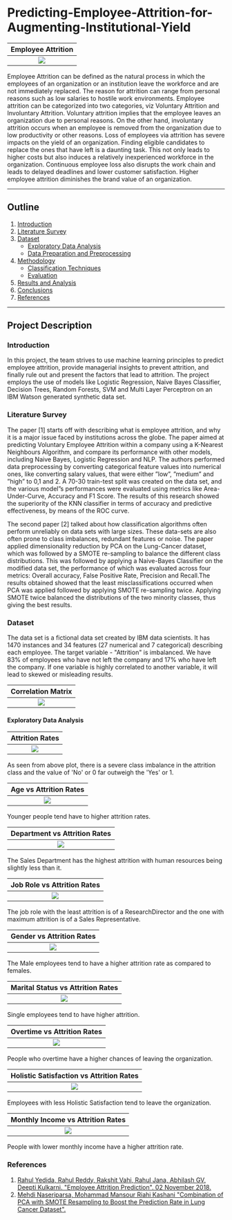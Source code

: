 # Predicting-Employee-Attrition-for-Augmenting-Institutional-Yield

Employee Attrition    |  
:-------------------------:|
![](Plots/employee_attrition.png) |

Employee Attrition can be defined as the natural process in which the employees of an organization or an institution leave the workforce and are not immediately replaced. The reason for attrition can range from personal reasons such as low salaries to hostile work environments. Employee attrition can be categorized into two categories, viz Voluntary Attrition and Involuntary Attrition. Voluntary attrition implies that the employee leaves an organization due to personal reasons. On the other hand, involuntary attrition occurs when an employee is removed from the organization due to low productivity or other reasons. Loss of employees via attrition has severe impacts on the yield of an organization. Finding eligible candidates to replace the ones that have left is a daunting task. This not only leads to higher costs but also induces a relatively inexperienced workforce in the organization. Continuous employee loss also disrupts the work chain and leads to delayed deadlines and lower customer satisfaction. Higher employee attrition diminishes the brand value of an organization.

---
## Outline

1. [Introduction](#introduction)
2. [Literature Survey](#literature-survey)
3. [Dataset](#dataset)
   * [Exploratory Data Analysis](#exploratory-data-analysis)
   * [Data Preparation and Preprocessing](#data-preparation-and-preprocessing)
4. [Methodology](#methodology)
   * [Classification Techniques](#classification-techniques)
   * [Evaluation](#evaluation)
5. [Results and Analysis](#results-and-analysis)
6. [Conclusions](#conclusions)
7. [References](#references)

---

## Project Description
### Introduction
In this project, the team strives to use machine learning principles to predict employee attrition, provide managerial insights to prevent attrition, and finally rule out and present the factors that lead to attrition. The project employs the use of models like Logistic Regression, Naive Bayes Classifier, Decision Trees, Random Forests, SVM and Multi Layer Perceptron on an IBM Watson generated synthetic data set.

### Literature Survey
The paper [1] starts off with describing what is employee attrition, and why it is a major issue faced by institutions across the globe. The paper aimed at predicting Voluntary Employee Attrition within a company using a K-Nearest Neighbours Algorithm, and compare its performance with other models, including Naive Bayes, Logistic Regression and NLP. The authors performed data preprocessing by converting categorical feature values into numerical ones, like converting salary values, that were either ”low”, ”medium” and ”high” to 0,1 and 2. A 70-30 train-test split was created on the data set, and the various model”s performances were evaluated using metrics like Area-Under-Curve, Accuracy and F1 Score. The results of this research showed the superiority of the KNN classifier in terms of accuracy and predictive effectiveness, by means of the ROC curve.  

The second paper [2] talked about how classification algorithms often perform unreliably on data sets with large sizes. These data-sets are also often prone to class imbalances, redundant features or noise. The paper applied dimensionality reduction by PCA on the Lung-Cancer dataset, which was followed by a SMOTE re-sampling to balance the different class distributions. This was followed by applying a Naive-Bayes Classifier on the modified data set, the performance of which was evaluated across four metrics: Overall accuracy, False Positive Rate, Precision and Recall.The results obtained showed that the least misclassifications occurred when PCA was applied followed by applying SMOTE re-sampling twice. Applying SMOTE twice balanced the distributions of the two minority classes, thus giving the best results.

### Dataset
The data set is a fictional data set created by IBM data scientists. It has 1470 instances and 34 features (27 numerical and 7 categorical) describing each employee. The target variable - "Attrition" is imbalanced. We have 83% of employees who have not left the company and 17% who have left the company. If one variable is highly correlated to another variable, it will lead to skewed or misleading results.  

Correlation Matrix   |  
:-------------------------:|
![](Plots/Confusion-Matrix.png) |

#### Exploratory Data Analysis

Attrition Rates   |  
:-------------------------:|
![](Plots/attrition.png) |

As seen from above plot, there is a severe class imbalance in the attrition class and the value of 'No' or 0 far outweigh the 'Yes' or 1.  

Age vs Attrition Rates   |  
:-------------------------:|
![](Plots/attrition_age.png) |

Younger people tend have to higher attrition rates.  

Department vs Attrition Rates   |  
:-------------------------:|
![](Plots/attrition_department.png) |

The Sales Department has the highest attrition with human resources being slightly less than it.  


Job Role vs Attrition Rates   |  
:-------------------------:|
![](Plots/attrition_job_role.png) |

The job role with the least attrition is of a ResearchDirector and the one with maximum attrition is of a Sales Representative.  

Gender vs Attrition Rates   |  
:-------------------------:|
![](Plots/attrition_gender.png) |

The Male employees tend to have a higher attrition rate as compared to females.

Marital Status vs Attrition Rates   |  
:-------------------------:|
![](Plots/attrition_marital_status.png) |

Single employees tend to have higher attrition. 

Overtime vs Attrition Rates   |  
:-------------------------:|
![](Plots/attrition_overtime.png) |

People who overtime have a higher chances of leaving the organization.     

Holistic Satisfaction vs Attrition Rates   |  
:-------------------------:|
![](Plots/attrition_holistic.png) |

Employees with less Holistic Satisfaction tend to leave the organization.   

Monthly Income vs Attrition Rates   |  
:-------------------------:|
![](Plots/attrition_income.png) |

People with lower monthly income have a higher attrition rate.

### References
1. [Rahul Yedida, Rahul Reddy, Rakshit Vahi, Rahul Jana, Abhilash GV, Deepti Kulkarni. "Employee Attrition Prediction". 02 November 2018.](https://arxiv.org/abs/1806.10480)
2. [Mehdi Naseriparsa, Mohammad Mansour Riahi Kashani "Combination of PCA with SMOTE Resampling to Boost the Prediction Rate in Lung Cancer Dataset".](https://arxiv.org/abs/1403.1949)
